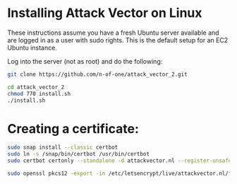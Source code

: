 # Installing Attack Vector on Linux

These instructions assume you have a fresh Ubuntu server available and are logged in as a user with sudo rights. This is the default setup for an EC2 Ubuntu instance.


Log into the server (not as root) and do the following:

```bash
git clone https://github.com/n-of-one/attack_vector_2.git

cd attack_vector_2
chmod 770 install.sh
./install.sh
```


# Creating a certificate:

```bash
sudo snap install --classic certbot
sudo ln -s /snap/bin/certbot /usr/bin/certbot
sudo certbot certonly --standalone -d attackvector.nl --register-unsafely-without-email

sudo openssl pkcs12 -export -in /etc/letsencrypt/live/attackvector.nl/fullchain.pem -inkey /etc/letsencrypt/live/attackvector.nl/privkey.pem -out ~ubuntu/keystore.p12  -name tomcat -CAfile /etc/letsencrypt/live/attackvector.nl/chain.pem -caname root
```
